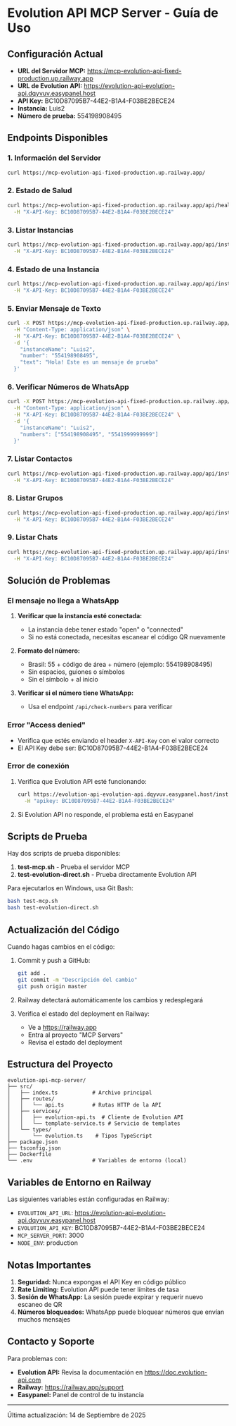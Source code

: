 # Evolution API MCP Server - Guía de Uso

## Configuración Actual

- **URL del Servidor MCP:** https://mcp-evolution-api-fixed-production.up.railway.app
- **URL de Evolution API:** https://evolution-api-evolution-api.dqyvuv.easypanel.host
- **API Key:** BC10D87095B7-44E2-B1A4-F03BE2BECE24
- **Instancia:** Luis2
- **Número de prueba:** 554198908495

## Endpoints Disponibles

### 1. Información del Servidor
```bash
curl https://mcp-evolution-api-fixed-production.up.railway.app/
```

### 2. Estado de Salud
```bash
curl https://mcp-evolution-api-fixed-production.up.railway.app/api/health \
  -H "X-API-Key: BC10D87095B7-44E2-B1A4-F03BE2BECE24"
```

### 3. Listar Instancias
```bash
curl https://mcp-evolution-api-fixed-production.up.railway.app/api/instances \
  -H "X-API-Key: BC10D87095B7-44E2-B1A4-F03BE2BECE24"
```

### 4. Estado de una Instancia
```bash
curl https://mcp-evolution-api-fixed-production.up.railway.app/api/instances/Luis2/status \
  -H "X-API-Key: BC10D87095B7-44E2-B1A4-F03BE2BECE24"
```

### 5. Enviar Mensaje de Texto
```bash
curl -X POST https://mcp-evolution-api-fixed-production.up.railway.app/api/send/text \
  -H "Content-Type: application/json" \
  -H "X-API-Key: BC10D87095B7-44E2-B1A4-F03BE2BECE24" \
  -d '{
    "instanceName": "Luis2",
    "number": "554198908495",
    "text": "Hola! Este es un mensaje de prueba"
  }'
```

### 6. Verificar Números de WhatsApp
```bash
curl -X POST https://mcp-evolution-api-fixed-production.up.railway.app/api/check-numbers \
  -H "Content-Type: application/json" \
  -H "X-API-Key: BC10D87095B7-44E2-B1A4-F03BE2BECE24" \
  -d '{
    "instanceName": "Luis2",
    "numbers": ["554198908495", "5541999999999"]
  }'
```

### 7. Listar Contactos
```bash
curl https://mcp-evolution-api-fixed-production.up.railway.app/api/instances/Luis2/contacts \
  -H "X-API-Key: BC10D87095B7-44E2-B1A4-F03BE2BECE24"
```

### 8. Listar Grupos
```bash
curl https://mcp-evolution-api-fixed-production.up.railway.app/api/instances/Luis2/groups \
  -H "X-API-Key: BC10D87095B7-44E2-B1A4-F03BE2BECE24"
```

### 9. Listar Chats
```bash
curl https://mcp-evolution-api-fixed-production.up.railway.app/api/instances/Luis2/chats \
  -H "X-API-Key: BC10D87095B7-44E2-B1A4-F03BE2BECE24"
```

## Solución de Problemas

### El mensaje no llega a WhatsApp

1. **Verificar que la instancia esté conectada:**
   - La instancia debe tener estado "open" o "connected"
   - Si no está conectada, necesitas escanear el código QR nuevamente

2. **Formato del número:**
   - Brasil: 55 + código de área + número (ejemplo: 554198908495)
   - Sin espacios, guiones o símbolos
   - Sin el símbolo + al inicio

3. **Verificar si el número tiene WhatsApp:**
   - Usa el endpoint `/api/check-numbers` para verificar

### Error "Access denied"

- Verifica que estés enviando el header `X-API-Key` con el valor correcto
- El API Key debe ser: BC10D87095B7-44E2-B1A4-F03BE2BECE24

### Error de conexión

1. Verifica que Evolution API esté funcionando:
   ```bash
   curl https://evolution-api-evolution-api.dqyvuv.easypanel.host/instance/fetchInstances \
     -H "apikey: BC10D87095B7-44E2-B1A4-F03BE2BECE24"
   ```

2. Si Evolution API no responde, el problema está en Easypanel

## Scripts de Prueba

Hay dos scripts de prueba disponibles:

1. **test-mcp.sh** - Prueba el servidor MCP
2. **test-evolution-direct.sh** - Prueba directamente Evolution API

Para ejecutarlos en Windows, usa Git Bash:
```bash
bash test-mcp.sh
bash test-evolution-direct.sh
```

## Actualización del Código

Cuando hagas cambios en el código:

1. Commit y push a GitHub:
   ```bash
   git add .
   git commit -m "Descripción del cambio"
   git push origin master
   ```

2. Railway detectará automáticamente los cambios y redesplegará

3. Verifica el estado del deployment en Railway:
   - Ve a https://railway.app
   - Entra al proyecto "MCP Servers"
   - Revisa el estado del deployment

## Estructura del Proyecto

```
evolution-api-mcp-server/
├── src/
│   ├── index.ts           # Archivo principal
│   ├── routes/
│   │   └── api.ts         # Rutas HTTP de la API
│   ├── services/
│   │   ├── evolution-api.ts  # Cliente de Evolution API
│   │   └── template-service.ts # Servicio de templates
│   └── types/
│       └── evolution.ts    # Tipos TypeScript
├── package.json
├── tsconfig.json
├── Dockerfile
└── .env                   # Variables de entorno (local)
```

## Variables de Entorno en Railway

Las siguientes variables están configuradas en Railway:

- `EVOLUTION_API_URL`: https://evolution-api-evolution-api.dqyvuv.easypanel.host
- `EVOLUTION_API_KEY`: BC10D87095B7-44E2-B1A4-F03BE2BECE24
- `MCP_SERVER_PORT`: 3000
- `NODE_ENV`: production

## Notas Importantes

1. **Seguridad:** Nunca expongas el API Key en código público
2. **Rate Limiting:** Evolution API puede tener límites de tasa
3. **Sesión de WhatsApp:** La sesión puede expirar y requerir nuevo escaneo de QR
4. **Números bloqueados:** WhatsApp puede bloquear números que envían muchos mensajes

## Contacto y Soporte

Para problemas con:
- **Evolution API:** Revisa la documentación en https://doc.evolution-api.com
- **Railway:** https://railway.app/support
- **Easypanel:** Panel de control de tu instancia

---

Última actualización: 14 de Septiembre de 2025
